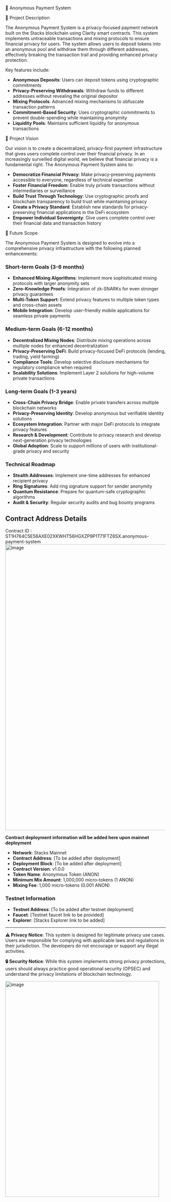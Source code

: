 🔐 Anonymous Payment System

📜 Project Description

The Anonymous Payment System is a privacy-focused payment network built on the Stacks blockchain using Clarity smart contracts. This system implements untraceable transactions and mixing protocols to ensure financial privacy for users. The system allows users to deposit tokens into an anonymous pool and withdraw them through different addresses, effectively breaking the transaction trail and providing enhanced privacy protection.

Key features include:
- **Anonymous Deposits**: Users can deposit tokens using cryptographic commitments
- **Privacy-Preserving Withdrawals**: Withdraw funds to different addresses without revealing the original depositor
- **Mixing Protocols**: Advanced mixing mechanisms to obfuscate transaction patterns
- **Commitment-Based Security**: Uses cryptographic commitments to prevent double-spending while maintaining anonymity
- **Liquidity Pools**: Maintains sufficient liquidity for anonymous transactions

🔭 Project Vision

Our vision is to create a decentralized, privacy-first payment infrastructure that gives users complete control over their financial privacy. In an increasingly surveilled digital world, we believe that financial privacy is a fundamental right. The Anonymous Payment System aims to:

- **Democratize Financial Privacy**: Make privacy-preserving payments accessible to everyone, regardless of technical expertise
- **Foster Financial Freedom**: Enable truly private transactions without intermediaries or surveillance
- **Build Trust Through Technology**: Use cryptographic proofs and blockchain transparency to build trust while maintaining privacy
- **Create a Privacy Standard**: Establish new standards for privacy-preserving financial applications in the DeFi ecosystem
- **Empower Individual Sovereignty**: Give users complete control over their financial data and transaction history

🚀 Future Scope

The Anonymous Payment System is designed to evolve into a comprehensive privacy infrastructure with the following planned enhancements:

### Short-term Goals (3-6 months)
- **Enhanced Mixing Algorithms**: Implement more sophisticated mixing protocols with larger anonymity sets
- **Zero-Knowledge Proofs**: Integration of zk-SNARKs for even stronger privacy guarantees
- **Multi-Token Support**: Extend privacy features to multiple token types and cross-chain assets
- **Mobile Integration**: Develop user-friendly mobile applications for seamless private payments

### Medium-term Goals (6-12 months)
- **Decentralized Mixing Nodes**: Distribute mixing operations across multiple nodes for enhanced decentralization
- **Privacy-Preserving DeFi**: Build privacy-focused DeFi protocols (lending, trading, yield farming)
- **Compliance Tools**: Develop selective disclosure mechanisms for regulatory compliance when required
- **Scalability Solutions**: Implement Layer 2 solutions for high-volume private transactions

### Long-term Goals (1-3 years)
- **Cross-Chain Privacy Bridge**: Enable private transfers across multiple blockchain networks
- **Privacy-Preserving Identity**: Develop anonymous but verifiable identity solutions
- **Ecosystem Integration**: Partner with major DeFi protocols to integrate privacy features
- **Research & Development**: Contribute to privacy research and develop next-generation privacy technologies
- **Global Adoption**: Scale to support millions of users with institutional-grade privacy and security

### Technical Roadmap
- **Stealth Addresses**: Implement one-time addresses for enhanced recipient privacy
- **Ring Signatures**: Add ring signature support for sender anonymity
- **Quantum Resistance**: Prepare for quantum-safe cryptographic algorithms
- **Audit & Security**: Regular security audits and bug bounty programs

## Contract Address Details
Contract ID : ST1H764C5E56AXE02XKWHT56HGXZP9P1T71FTZ6SX.anonymous-payment-system
<img width="1890" height="898" alt="image" src="https://github.com/user-attachments/assets/9fb4141a-d539-4068-bb62-612b88975e92" />

**Contract deployment information will be added here upon mainnet deployment**

- **Network**: Stacks Mainnet
- **Contract Address**: [To be added after deployment]
- **Deployment Block**: [To be added after deployment]
- **Contract Version**: v1.0.0
- **Token Name**: Anonymous Token (ANON)
- **Minimum Mix Amount**: 1,000,000 micro-tokens (1 ANON)
- **Mixing Fee**: 1,000 micro-tokens (0.001 ANON)

### Testnet Information
- **Testnet Address**: [To be added after testnet deployment]
- **Faucet**: [Testnet faucet link to be provided]
- **Explorer**: [Stacks Explorer link to be added]

---

**⚠️ Privacy Notice**: This system is designed for legitimate privacy use cases. Users are responsible for complying with applicable laws and regulations in their jurisdiction. The developers do not encourage or support any illegal activities.

**🔒 Security Notice**: While this system implements strong privacy protections, users should always practice good operational security (OPSEC) and understand the privacy limitations of blockchain technology.

<img width="483" height="677" alt="image" src="https://github.com/user-attachments/assets/8a31cda1-3e7e-41be-ab69-9c85658b8038" />
